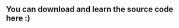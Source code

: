 You can download and learn the source code here :)
--------------------------------------------------

